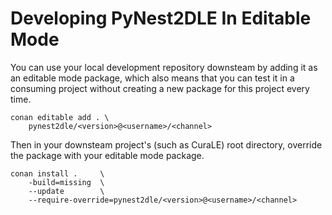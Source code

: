 
# Developing PyNest2DLE In Editable Mode

You can use your local development repository downsteam by adding it as an editable mode package, which also means that you can test it in a consuming project without creating a new package for this project every time.

```shell
conan editable add . \
    pynest2dle/<version>@<username>/<channel>
```

Then in your downsteam project's (such as CuraLE) root directory, override the package with your editable mode package.

```shell
conan install .     \
    -build=missing  \
    --update        \
    --require-override=pynest2dle/<version>@<username>/<channel>
```
